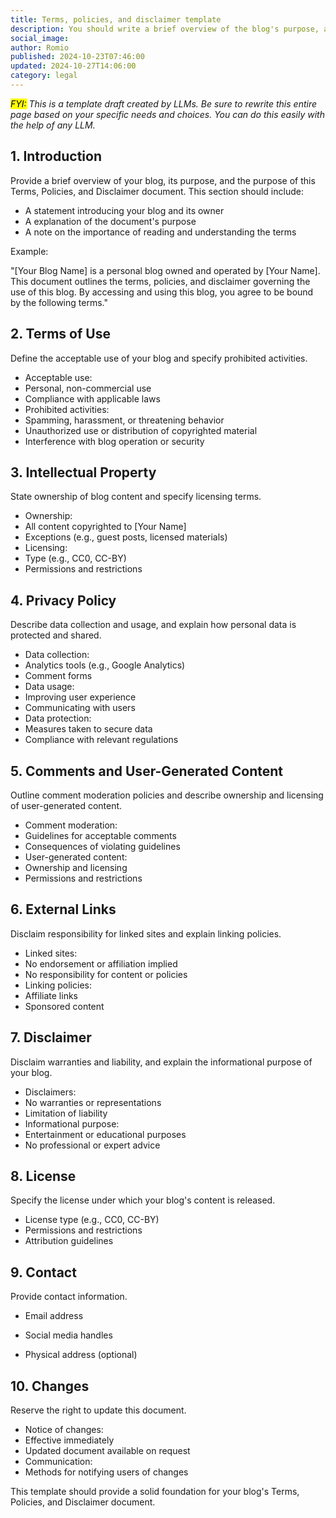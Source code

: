 ```yaml
---
title: Terms, policies, and disclaimer template
description: You should write a brief overview of the blog's purpose, along with the terms, policies, and disclaimers for the site, just to make sure everything is clear.
social_image: 
author: Romio
published: 2024-10-23T07:46:00
updated: 2024-10-27T14:06:00
category: legal
---
```

*<mark>FYI:</mark> This is a template draft created by LLMs. Be sure to rewrite this entire page based on your specific needs and choices. You can do this easily with the help of any LLM.*

## 1. Introduction

Provide a brief overview of your blog, its purpose, and the purpose of this Terms, Policies, and Disclaimer document. This section should include:
- A statement introducing your blog and its owner
- A explanation of the document's purpose
- A note on the importance of reading and understanding the terms

Example:

"[Your Blog Name] is a personal blog owned and operated by [Your Name]. This document outlines the terms, policies, and disclaimer governing the use of this blog. By accessing and using this blog, you agree to be bound by the following terms."

## 2. Terms of Use

Define the acceptable use of your blog and specify prohibited activities.

- Acceptable use:
- Personal, non-commercial use
- Compliance with applicable laws
- Prohibited activities:
- Spamming, harassment, or threatening behavior
- Unauthorized use or distribution of copyrighted material
- Interference with blog operation or security

## 3. Intellectual Property

State ownership of blog content and specify licensing terms.

- Ownership:
- All content copyrighted to [Your Name]
- Exceptions (e.g., guest posts, licensed materials)
- Licensing:
- Type (e.g., CC0, CC-BY)
- Permissions and restrictions

## 4. Privacy Policy

Describe data collection and usage, and explain how personal data is protected and shared.

- Data collection:
- Analytics tools (e.g., Google Analytics)
- Comment forms
- Data usage:
- Improving user experience
- Communicating with users
- Data protection:
- Measures taken to secure data
- Compliance with relevant regulations

## 5. Comments and User-Generated Content

Outline comment moderation policies and describe ownership and licensing of user-generated content.
- Comment moderation:
- Guidelines for acceptable comments
- Consequences of violating guidelines
- User-generated content:
- Ownership and licensing
- Permissions and restrictions

## 6. External Links

Disclaim responsibility for linked sites and explain linking policies.

- Linked sites:
- No endorsement or affiliation implied
- No responsibility for content or policies
- Linking policies:
- Affiliate links
- Sponsored content

## 7. Disclaimer

Disclaim warranties and liability, and explain the informational purpose of your blog.

- Disclaimers:
- No warranties or representations
- Limitation of liability
- Informational purpose:
- Entertainment or educational purposes
- No professional or expert advice

## 8. License

Specify the license under which your blog's content is released.

- License type (e.g., CC0, CC-BY)
- Permissions and restrictions
- Attribution guidelines

## 9. Contact

Provide contact information.

- Email address
- Social media handles

- Physical address (optional)

## 10. Changes

Reserve the right to update this document.
- Notice of changes:
- Effective immediately
- Updated document available on request
- Communication:
- Methods for notifying users of changes

This template should provide a solid foundation for your blog's Terms, Policies, and Disclaimer document.